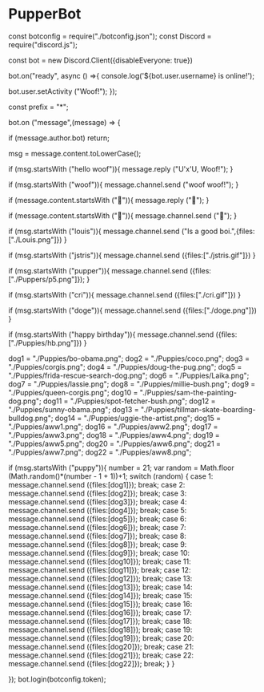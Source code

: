 # PupperBot
const botconfig = require("./botconfig.json");
const Discord = require("discord.js");

const bot = new Discord.Client({disableEveryone: true})

bot.on("ready", async () =>{
  console.log('${bot.user.username} is online!');

  bot.user.setActivity ("Woof!");
});

const prefix = "*";

bot.on ("message",(message) => {

  if (message.author.bot) return;

  msg = message.content.toLowerCase();

  if (msg.startsWith ("hello woof")){
    message.reply ("U'x'U, Woof!");
  }

  if (msg.startsWith ("woof")){
    message.channel.send ("woof woof!");
  }

  if (message.content.startsWith ("🐶")){
    message.reply (":dog:");
  }

  if (message.content.startsWith ("👀")){
    message.channel.send (":eyes:");
  }

  if (msg.startsWith ("louis")){
    message.channel.send ("Is a good boi.",{files:["./Louis.png"]})
  }

  if (msg.startsWith ("jstris")){
    message.channel.send ({files:["./jstris.gif"]})
  }

  if (msg.startsWith ("pupper")){
    message.channel.send ({files:["./Puppers/p5.png"]});
  }

  if (msg.startsWith ("cri")){
    message.channel.send ({files:["./cri.gif"]})
  }

  if (msg.startsWith ("doge")){
    message.channel.send ({files:["./doge.png"]})
  }

  if (msg.startsWith ("happy birthday")){
    message.channel.send ({files:["./Puppies/hb.png"]})
  }

  dog1 = "./Puppies/bo-obama.png";
  dog2 = "./Puppies/coco.png";
  dog3 = "./Puppies/corgis.png";
  dog4 = "./Puppies/doug-the-pug.png";
  dog5 = "./Puppies/frida-rescue-search-dog.png";
  dog6 = "./Puppies/Laika.png";
  dog7 = "./Puppies/lassie.png";
  dog8 = "./Puppies/millie-bush.png";
  dog9 = "./Puppies/queen-corgis.png";
  dog10 = "./Puppies/sam-the-painting-dog.png";
  dog11 = "./Puppies/spot-fetcher-bush.png";
  dog12 = "./Puppies/sunny-obama.png";
  dog13 = "./Puppies/tillman-skate-boarding-bulldog.png";
  dog14 = "./Puppies/uggie-the-artist.png";
  dog15 = "./Puppies/aww1.png";
  dog16 = "./Puppies/aww2.png";
  dog17 = "./Puppies/aww3.png";
  dog18 = "./Puppies/aww4.png";
  dog19 = "./Puppies/aww5.png";
  dog20 = "./Puppies/aww6.png";
  dog21 = "./Puppies/aww7.png";
  dog22 = "./Puppies/aww8.png";

  if (msg.startsWith ("puppy")){
    number = 21;
    var random = Math.floor (Math.random()*(number - 1 + 1))+1;
    switch (random) {
      case 1: message.channel.send ({files:[dog1]}); break;
      case 2: message.channel.send ({files:[dog2]}); break;
      case 3: message.channel.send ({files:[dog3]}); break;
      case 4: message.channel.send ({files:[dog4]}); break;
      case 5: message.channel.send ({files:[dog5]}); break;
      case 6: message.channel.send ({files:[dog6]}); break;
      case 7: message.channel.send ({files:[dog7]}); break;
      case 8: message.channel.send ({files:[dog8]}); break;
      case 9: message.channel.send ({files:[dog9]}); break;
      case 10: message.channel.send ({files:[dog10]}); break;
      case 11: message.channel.send ({files:[dog11]}); break;
      case 12: message.channel.send ({files:[dog12]}); break;
      case 13: message.channel.send ({files:[dog13]}); break;
      case 14: message.channel.send ({files:[dog14]}); break;
      case 15: message.channel.send ({files:[dog15]}); break;
      case 16: message.channel.send ({files:[dog16]}); break;
      case 17: message.channel.send ({files:[dog17]}); break;
      case 18: message.channel.send ({files:[dog18]}); break;
      case 19: message.channel.send ({files:[dog19]}); break;
      case 20: message.channel.send ({files:[dog20]}); break;
      case 21: message.channel.send ({files:[dog21]}); break;
      case 22: message.channel.send ({files:[dog22]}); break;
    }
  }

});
bot.login(botconfig.token);
